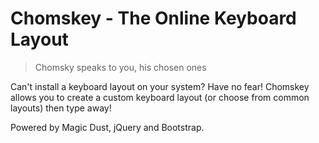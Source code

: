 # Chomskey - The Online Keyboard Layout

>Chomsky speaks to you, his chosen ones

Can't install a keyboard layout on your system? Have no fear! Chomskey allows you to create a custom keyboard layout (or choose from common layouts) then type away!

Powered by Magic Dust, jQuery and Bootstrap.
